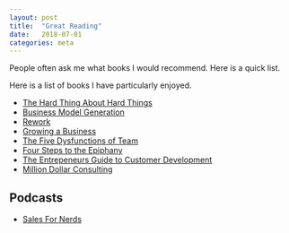 ```yaml
---
layout: post
title:  "Great Reading"
date:   2018-07-01
categories: meta
---
```


People often ask me what books I would recommend.  Here is a quick list.

Here is a list of books I have particularly enjoyed.
* [The Hard Thing About Hard Things](https://www.amazon.com/Hard-Thing-About-Things-Building/dp/0062273205/)
* [Business Model Generation](https://www.amazon.com/Business-Model-Generation-Visionaries-Challengers/dp/0470876417/)
* [Rework](https://www.amazon.com/Rework-Jason-Fried/dp/0307463745/)
* [Growing a Business](https://www.amazon.com/Growing-Business-Paul-Hawken/dp/0671671642)
* [The Five Dysfunctions of Team](https://www.amazon.com/Five-Dysfunctions-Team-Leadership-Fable/dp/8126522747/)
* [Four Steps to the Epiphany](https://www.amazon.com/Four-Steps-Epiphany-Steve-Blank/dp/0989200507/)
* [The Entrepeneurs Guide to Customer Development](https://www.amazon.com/Entrepreneurs-Guide-Customer-Development-Epiphany/dp/0982743602/)
* [Million Dollar Consulting](https://www.amazon.com/Million-Dollar-Consulting-Professionals-Practice/dp/1259588610/)

## Podcasts
* [Sales For Nerds](https://salesfornerds.io)
